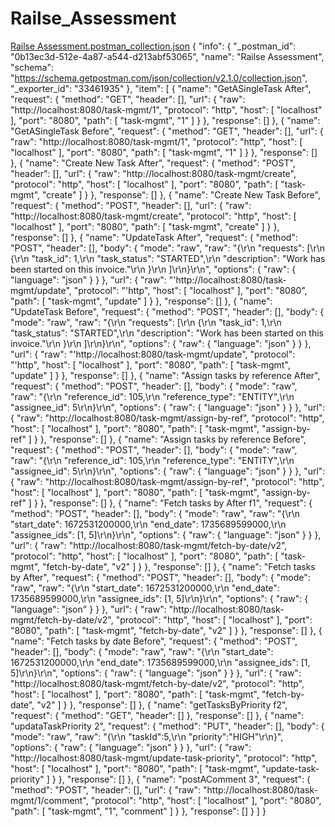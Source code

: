 ﻿# Railse_Assessment

[Railse Assessment.postman_collection.json](https://github.com/user-attachments/files/21566785/Railse.Assessment.postman_collection.json)
{
	"info": {
		"_postman_id": "0b13ec3d-512e-4a87-a544-d213abf53065",
		"name": "Railse Assessment",
		"schema": "https://schema.getpostman.com/json/collection/v2.1.0/collection.json",
		"_exporter_id": "33461935"
	},
	"item": [
		{
			"name": "GetASingleTask After",
			"request": {
				"method": "GET",
				"header": [],
				"url": {
					"raw": "http://localhost:8080/task-mgmt/1",
					"protocol": "http",
					"host": [
						"localhost"
					],
					"port": "8080",
					"path": [
						"task-mgmt",
						"1"
					]
				}
			},
			"response": []
		},
		{
			"name": "GetASingleTask Before",
			"request": {
				"method": "GET",
				"header": [],
				"url": {
					"raw": "http://localhost:8080/task-mgmt/1",
					"protocol": "http",
					"host": [
						"localhost"
					],
					"port": "8080",
					"path": [
						"task-mgmt",
						"1"
					]
				}
			},
			"response": []
		},
		{
			"name": "Create New Task After",
			"request": {
				"method": "POST",
				"header": [],
				"url": {
					"raw": "http://localhost:8080/task-mgmt/create",
					"protocol": "http",
					"host": [
						"localhost"
					],
					"port": "8080",
					"path": [
						"task-mgmt",
						"create"
					]
				}
			},
			"response": []
		},
		{
			"name": "Create New Task Before",
			"request": {
				"method": "POST",
				"header": [],
				"url": {
					"raw": "http://localhost:8080/task-mgmt/create",
					"protocol": "http",
					"host": [
						"localhost"
					],
					"port": "8080",
					"path": [
						"task-mgmt",
						"create"
					]
				}
			},
			"response": []
		},
		{
			"name": "UpdateTask After",
			"request": {
				"method": "POST",
				"header": [],
				"body": {
					"mode": "raw",
					"raw": "{\r\n   \"requests\": [\r\n       {\r\n           \"task_id\": 1,\r\n           \"task_status\": \"STARTED\",\r\n           \"description\": \"Work has been started on this invoice.\"\r\n       }\r\n   ]\r\n}\r\n",
					"options": {
						"raw": {
							"language": "json"
						}
					}
				},
				"url": {
					"raw": "'http://localhost:8080/task-mgmt/update",
					"protocol": "'http",
					"host": [
						"localhost"
					],
					"port": "8080",
					"path": [
						"task-mgmt",
						"update"
					]
				}
			},
			"response": []
		},
		{
			"name": "UpdateTask Before",
			"request": {
				"method": "POST",
				"header": [],
				"body": {
					"mode": "raw",
					"raw": "{\r\n   \"requests\": [\r\n       {\r\n           \"task_id\": 1,\r\n           \"task_status\": \"STARTED\",\r\n           \"description\": \"Work has been started on this invoice.\"\r\n       }\r\n   ]\r\n}\r\n",
					"options": {
						"raw": {
							"language": "json"
						}
					}
				},
				"url": {
					"raw": "'http://localhost:8080/task-mgmt/update",
					"protocol": "'http",
					"host": [
						"localhost"
					],
					"port": "8080",
					"path": [
						"task-mgmt",
						"update"
					]
				}
			},
			"response": []
		},
		{
			"name": "Assign tasks by reference After",
			"request": {
				"method": "POST",
				"header": [],
				"body": {
					"mode": "raw",
					"raw": "{\r\n   \"reference_id\": 105,\r\n   \"reference_type\": \"ENTITY\",\r\n   \"assignee_id\": 5\r\n}\r\n",
					"options": {
						"raw": {
							"language": "json"
						}
					}
				},
				"url": {
					"raw": "http://localhost:8080/task-mgmt/assign-by-ref",
					"protocol": "http",
					"host": [
						"localhost"
					],
					"port": "8080",
					"path": [
						"task-mgmt",
						"assign-by-ref"
					]
				}
			},
			"response": []
		},
		{
			"name": "Assign tasks by reference Before",
			"request": {
				"method": "POST",
				"header": [],
				"body": {
					"mode": "raw",
					"raw": "{\r\n   \"reference_id\": 105,\r\n   \"reference_type\": \"ENTITY\",\r\n   \"assignee_id\": 5\r\n}\r\n",
					"options": {
						"raw": {
							"language": "json"
						}
					}
				},
				"url": {
					"raw": "http://localhost:8080/task-mgmt/assign-by-ref",
					"protocol": "http",
					"host": [
						"localhost"
					],
					"port": "8080",
					"path": [
						"task-mgmt",
						"assign-by-ref"
					]
				}
			},
			"response": []
		},
		{
			"name": "Fetch tasks by After f1",
			"request": {
				"method": "POST",
				"header": [],
				"body": {
					"mode": "raw",
					"raw": "{\r\n   \"start_date\": 1672531200000,\r\n   \"end_date\": 1735689599000,\r\n   \"assignee_ids\": [1, 5]\r\n}\r\n",
					"options": {
						"raw": {
							"language": "json"
						}
					}
				},
				"url": {
					"raw": "http://localhost:8080/task-mgmt/fetch-by-date/v2",
					"protocol": "http",
					"host": [
						"localhost"
					],
					"port": "8080",
					"path": [
						"task-mgmt",
						"fetch-by-date",
						"v2"
					]
				}
			},
			"response": []
		},
		{
			"name": "Fetch tasks by After",
			"request": {
				"method": "POST",
				"header": [],
				"body": {
					"mode": "raw",
					"raw": "{\r\n   \"start_date\": 1672531200000,\r\n   \"end_date\": 1735689599000,\r\n   \"assignee_ids\": [1, 5]\r\n}\r\n",
					"options": {
						"raw": {
							"language": "json"
						}
					}
				},
				"url": {
					"raw": "http://localhost:8080/task-mgmt/fetch-by-date/v2",
					"protocol": "http",
					"host": [
						"localhost"
					],
					"port": "8080",
					"path": [
						"task-mgmt",
						"fetch-by-date",
						"v2"
					]
				}
			},
			"response": []
		},
		{
			"name": "Fetch tasks by date Before",
			"request": {
				"method": "POST",
				"header": [],
				"body": {
					"mode": "raw",
					"raw": "{\r\n   \"start_date\": 1672531200000,\r\n   \"end_date\": 1735689599000,\r\n   \"assignee_ids\": [1, 5]\r\n}\r\n",
					"options": {
						"raw": {
							"language": "json"
						}
					}
				},
				"url": {
					"raw": "http://localhost:8080/task-mgmt/fetch-by-date/v2",
					"protocol": "http",
					"host": [
						"localhost"
					],
					"port": "8080",
					"path": [
						"task-mgmt",
						"fetch-by-date",
						"v2"
					]
				}
			},
			"response": []
		},
		{
			"name": "getTasksByPriority f2",
			"request": {
				"method": "GET",
				"header": []
			},
			"response": []
		},
		{
			"name": "updataTaskPriority 2",
			"request": {
				"method": "PUT",
				"header": [],
				"body": {
					"mode": "raw",
					"raw": "{\r\n    \"taskId\":5,\r\n    \"priority\":\"HIGH\"\r\n}",
					"options": {
						"raw": {
							"language": "json"
						}
					}
				},
				"url": {
					"raw": "http://localhost:8080/task-mgmt/update-task-priority",
					"protocol": "http",
					"host": [
						"localhost"
					],
					"port": "8080",
					"path": [
						"task-mgmt",
						"update-task-priority"
					]
				}
			},
			"response": []
		},
		{
			"name": "postAComment 3",
			"request": {
				"method": "POST",
				"header": [],
				"url": {
					"raw": "http://localhost:8080/task-mgmt/1/comment",
					"protocol": "http",
					"host": [
						"localhost"
					],
					"port": "8080",
					"path": [
						"task-mgmt",
						"1",
						"comment"
					]
				}
			},
			"response": []
		}
	]
}
